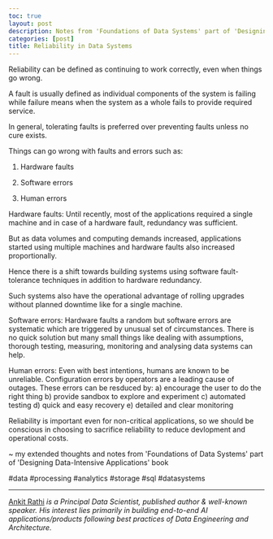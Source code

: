 ```yaml
---
toc: true
layout: post
description: Notes from 'Foundations of Data Systems' part of 'Designing Data-Intensive Applications' book
categories: [post]
title: Reliability in Data Systems
---
```


Reliability can be defined as continuing to work correctly, even when things go wrong.

A fault is usually defined as individual components of the system is failing while failure means when the system as a whole fails to provide required service.

In general, tolerating faults is preferred over preventing faults unless no cure exists.

Things can go wrong with faults and errors such as:

1. Hardware faults

2. Software errors

3. Human errors

Hardware faults: Until recently, most of the applications required a single machine and in case of a hardware fault, redundancy was sufficient.

But as data volumes and computing demands increased, applications started using multiple machines and hardware faults also increased proportionally.

Hence there is a shift towards building systems using software fault-tolerance techniques in addition to hardware redundancy. 

Such systems also have the operational advantage of rolling upgrades without planned downtime like for a single machine.

Software errors: Hardware faults a random but software errors are systematic which are triggered by unusual set of circumstances.
There is no quick solution but many small things like dealing with assumptions, thorough testing, measuring, monitoring and analysing data systems can help.

Human errors: Even with best intentions, humans are known to be unreliable. Configuration errors by operators are a leading cause of outages.
These errors can be resduced by: a) encourage the user to do the right thing b) provide sandbox to explore and experiment c) automated testing d) quick and easy recovery e) detailed and clear monitoring

Reliability is important even for non-critical applications, so we should be conscious in choosing to sacrifice reliability to reduce devlopment and operational costs.

~ my extended thoughts and notes from 'Foundations of Data Systems' part of 'Designing Data-Intensive Applications' book

#data #processing #analytics #storage #sql #datasystems

*****

[Ankit Rathi](https://www.ankitrathi.com/) *is a Principal Data Scientist,
published author & well-known speaker. His interest lies primarily in building
end-to-end AI applications/products following best practices of Data Engineering
and Architecture.*

